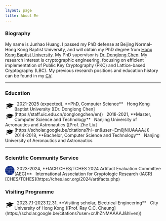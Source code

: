 ```yaml
---
layout: page
title: About Me
---
```


### Biography

My name is Junhao Huang. I passed my PhD defense at Beijing Normal-Hong Kong Baptist University, and will obtain my PhD degree from [Hong Kong Baptist University](https://www.hkbu.edu.hk/). My PhD supervisor is [Dr. Donglong Chen](https://scholar.google.be/citations?user=kFDs-OMAAAAJ&hl=en). My research interest is cryptographic engineering, focusing on efficient implementation of Public Key Cryptography (PKC) and Lattice-based Cryptography (LBC). My previous research positions and education history can be found in my [CV](/assets/JunhaoHuang_CV/jhhuang_cv.pdf).

---------
### Education

<img  align="left"  height="30"  src="/assets/img/education.png" style="background-color:white;">
 &nbsp; 2021-2025 (expected), **PhD, Computer Science**  
 &nbsp; Hong Kong Baptist University ([Dr. Donglong Chen](https://staff.uic.edu.cn/donglongchen/en))

<img  align="left"  height="30"  src="/assets/img/education.png" style="background-color:white;">
 &nbsp; 2018-2021, **Master, Computer Science and Technology**  
 &nbsp; Nanjing University of Aeronautics and Astronautics ([Prof. Zhe Liu](https://scholar.google.be/citations?hl=en&user=Em0jNiUAAAAJ))

<img  align="left"  height="30"  src="/assets/img/education.png" style="background-color:white;">
 &nbsp; 2014-2018, **Bachelor, Computer Science and Technology**  
 &nbsp; Nanjing University of Aeronautics and Astronautics

---------

### Scientific Community Service

<img  align="left"  height="30"  src="/assets/img/iacrlogo_small.png" style="background-color:white;">
 &nbsp; 2023-2024, **IACR CHES/TCHES 2024 Artifact Evaluation Committee (AEC)**  
 &nbsp; International Association for Cryptologic Research (IACR) [CHES/TCHES](https://ches.iacr.org/2024/artifacts.php)


### Visiting Programme

<img  align="left"  height="30"  src="/assets/img/education.png" style="background-color:white;">
 &nbsp; 2023.7.1-2023.12.31, **Visiting scholar, Electrical Engineering**  
 &nbsp; City University of Hong Kong ([Prof. Ray C.C. Cheung](https://scholar.google.be/citations?user=crJhZNMAAAAJ&hl=en))

